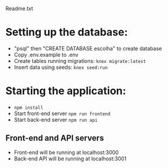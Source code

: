 Readme.txt

# Setting up the database:
- "psql" then "CREATE DATABASE escolha" to create database
- Copy .env.example to .env
- Create tables running migrations: `knex migrate:latest`
- Insert data using seeds: `knex seed:run`

# Starting the application:
- `npm install`
- Start front-end server `npm run frontend`
- Start back-end server `npm run api`

## Front-end and API servers
- Front-end will be running at localhost:3000
- Back-end API will be running at localhost:3001


